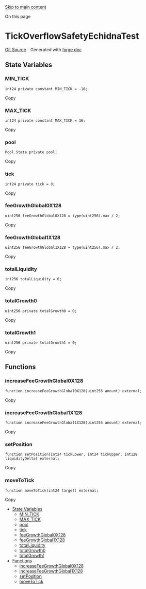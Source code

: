 [Skip to main content](https://docs.uniswap.org/contracts/v4/reference/core/test/TickOverflowSafetyEchidnaTest#)

On this page

# TickOverflowSafetyEchidnaTest

[Git Source](https://github.com/uniswap/v4-core/blob/b619b6718e31aa5b4fa0286520c455ceb950276d/src/test/TickOverflowSafetyEchidnaTest.sol) \- Generated with [forge doc](https://book.getfoundry.sh/reference/forge/forge-doc)

## State Variables [​](https://docs.uniswap.org/contracts/v4/reference/core/test/TickOverflowSafetyEchidnaTest\#state-variables "Direct link to heading")

### MIN\_TICK [​](https://docs.uniswap.org/contracts/v4/reference/core/test/TickOverflowSafetyEchidnaTest\#min_tick "Direct link to heading")

```codeBlockLines_mRuA
int24 private constant MIN_TICK = -16;

```

Copy

### MAX\_TICK [​](https://docs.uniswap.org/contracts/v4/reference/core/test/TickOverflowSafetyEchidnaTest\#max_tick "Direct link to heading")

```codeBlockLines_mRuA
int24 private constant MAX_TICK = 16;

```

Copy

### pool [​](https://docs.uniswap.org/contracts/v4/reference/core/test/TickOverflowSafetyEchidnaTest\#pool "Direct link to heading")

```codeBlockLines_mRuA
Pool.State private pool;

```

Copy

### tick [​](https://docs.uniswap.org/contracts/v4/reference/core/test/TickOverflowSafetyEchidnaTest\#tick "Direct link to heading")

```codeBlockLines_mRuA
int24 private tick = 0;

```

Copy

### feeGrowthGlobal0X128 [​](https://docs.uniswap.org/contracts/v4/reference/core/test/TickOverflowSafetyEchidnaTest\#feegrowthglobal0x128 "Direct link to heading")

```codeBlockLines_mRuA
uint256 feeGrowthGlobal0X128 = type(uint256).max / 2;

```

Copy

### feeGrowthGlobal1X128 [​](https://docs.uniswap.org/contracts/v4/reference/core/test/TickOverflowSafetyEchidnaTest\#feegrowthglobal1x128 "Direct link to heading")

```codeBlockLines_mRuA
uint256 feeGrowthGlobal1X128 = type(uint256).max / 2;

```

Copy

### totalLiquidity [​](https://docs.uniswap.org/contracts/v4/reference/core/test/TickOverflowSafetyEchidnaTest\#totalliquidity "Direct link to heading")

```codeBlockLines_mRuA
int256 totalLiquidity = 0;

```

Copy

### totalGrowth0 [​](https://docs.uniswap.org/contracts/v4/reference/core/test/TickOverflowSafetyEchidnaTest\#totalgrowth0 "Direct link to heading")

```codeBlockLines_mRuA
uint256 private totalGrowth0 = 0;

```

Copy

### totalGrowth1 [​](https://docs.uniswap.org/contracts/v4/reference/core/test/TickOverflowSafetyEchidnaTest\#totalgrowth1 "Direct link to heading")

```codeBlockLines_mRuA
uint256 private totalGrowth1 = 0;

```

Copy

## Functions [​](https://docs.uniswap.org/contracts/v4/reference/core/test/TickOverflowSafetyEchidnaTest\#functions "Direct link to heading")

### increaseFeeGrowthGlobal0X128 [​](https://docs.uniswap.org/contracts/v4/reference/core/test/TickOverflowSafetyEchidnaTest\#increasefeegrowthglobal0x128 "Direct link to heading")

```codeBlockLines_mRuA
function increaseFeeGrowthGlobal0X128(uint256 amount) external;

```

Copy

### increaseFeeGrowthGlobal1X128 [​](https://docs.uniswap.org/contracts/v4/reference/core/test/TickOverflowSafetyEchidnaTest\#increasefeegrowthglobal1x128 "Direct link to heading")

```codeBlockLines_mRuA
function increaseFeeGrowthGlobal1X128(uint256 amount) external;

```

Copy

### setPosition [​](https://docs.uniswap.org/contracts/v4/reference/core/test/TickOverflowSafetyEchidnaTest\#setposition "Direct link to heading")

```codeBlockLines_mRuA
function setPosition(int24 tickLower, int24 tickUpper, int128 liquidityDelta) external;

```

Copy

### moveToTick [​](https://docs.uniswap.org/contracts/v4/reference/core/test/TickOverflowSafetyEchidnaTest\#movetotick "Direct link to heading")

```codeBlockLines_mRuA
function moveToTick(int24 target) external;

```

Copy

- [State Variables](https://docs.uniswap.org/contracts/v4/reference/core/test/TickOverflowSafetyEchidnaTest#state-variables)
  - [MIN\_TICK](https://docs.uniswap.org/contracts/v4/reference/core/test/TickOverflowSafetyEchidnaTest#min_tick)
  - [MAX\_TICK](https://docs.uniswap.org/contracts/v4/reference/core/test/TickOverflowSafetyEchidnaTest#max_tick)
  - [pool](https://docs.uniswap.org/contracts/v4/reference/core/test/TickOverflowSafetyEchidnaTest#pool)
  - [tick](https://docs.uniswap.org/contracts/v4/reference/core/test/TickOverflowSafetyEchidnaTest#tick)
  - [feeGrowthGlobal0X128](https://docs.uniswap.org/contracts/v4/reference/core/test/TickOverflowSafetyEchidnaTest#feegrowthglobal0x128)
  - [feeGrowthGlobal1X128](https://docs.uniswap.org/contracts/v4/reference/core/test/TickOverflowSafetyEchidnaTest#feegrowthglobal1x128)
  - [totalLiquidity](https://docs.uniswap.org/contracts/v4/reference/core/test/TickOverflowSafetyEchidnaTest#totalliquidity)
  - [totalGrowth0](https://docs.uniswap.org/contracts/v4/reference/core/test/TickOverflowSafetyEchidnaTest#totalgrowth0)
  - [totalGrowth1](https://docs.uniswap.org/contracts/v4/reference/core/test/TickOverflowSafetyEchidnaTest#totalgrowth1)
- [Functions](https://docs.uniswap.org/contracts/v4/reference/core/test/TickOverflowSafetyEchidnaTest#functions)
  - [increaseFeeGrowthGlobal0X128](https://docs.uniswap.org/contracts/v4/reference/core/test/TickOverflowSafetyEchidnaTest#increasefeegrowthglobal0x128)
  - [increaseFeeGrowthGlobal1X128](https://docs.uniswap.org/contracts/v4/reference/core/test/TickOverflowSafetyEchidnaTest#increasefeegrowthglobal1x128)
  - [setPosition](https://docs.uniswap.org/contracts/v4/reference/core/test/TickOverflowSafetyEchidnaTest#setposition)
  - [moveToTick](https://docs.uniswap.org/contracts/v4/reference/core/test/TickOverflowSafetyEchidnaTest#movetotick)